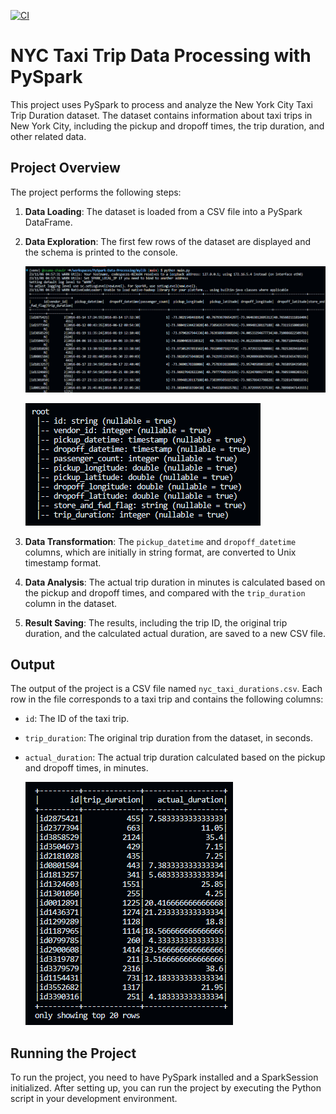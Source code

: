 [![CI](https://github.com/osama-shawir/PySpark-Data-Processing/actions/workflows/cicd.yml/badge.svg)](https://github.com/osama-shawir/PySpark-Data-Processing/actions/workflows/cicd.yml)

# NYC Taxi Trip Data Processing with PySpark

This project uses PySpark to process and analyze the New York City Taxi Trip Duration dataset. The dataset contains information about taxi trips in New York City, including the pickup and dropoff times, the trip duration, and other related data.

## Project Overview

The project performs the following steps:

1. **Data Loading**: The dataset is loaded from a CSV file into a PySpark DataFrame.

2. **Data Exploration**: The first few rows of the dataset are displayed and the schema is printed to the console.

    ![Firstrows](media/(641).png)

    ![Explore](media/(644).png)

3. **Data Transformation**: The `pickup_datetime` and `dropoff_datetime` columns, which are initially in string format, are converted to Unix timestamp format.

4. **Data Analysis**: The actual trip duration in minutes is calculated based on the pickup and dropoff times, and compared with the `trip_duration` column in the dataset.

5. **Result Saving**: The results, including the trip ID, the original trip duration, and the calculated actual duration, are saved to a new CSV file.

## Output

The output of the project is a CSV file named `nyc_taxi_durations.csv`. Each row in the file corresponds to a taxi trip and contains the following columns:

- `id`: The ID of the taxi trip.
- `trip_duration`: The original trip duration from the dataset, in seconds.
- `actual_duration`: The actual trip duration calculated based on the pickup and dropoff times, in minutes.

    ![Output](media/(643).png)

## Running the Project

To run the project, you need to have PySpark installed and a SparkSession initialized.
After setting up, you can run the project by executing the Python script in your development environment.
